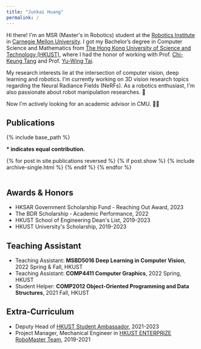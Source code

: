 ```yaml
---
title: "Junkai Huang"
permalink: /
---
```


Hi there! I'm an MSR (Master's in Robotics) student at the [Robotics Institute](https://www.ri.cmu.edu) in [Carnegie Mellon University](https://www.cmu.edu). I got my Bachelor’s degree in Computer Science and Mathematics from [The Hong Kong University of Science and Technology (HKUST)](https://hkust.edu.hk), where I had the honor of working with Prof. [Chi-Keung Tang](https://cse.hkust.edu.hk/~cktang/bio.html) and Prof. [Yu-Wing Tai](https://yuwingtai.github.io). 

My research interests lie at the intersection of computer vision, deep learning and robotics. I'm currently working on 3D vision research topics regarding the Neural Radiance Fields (NeRFs). As a robotics enthusiast, I'm also passionate about robot manipulation researches. :blue_heart:

Now I'm actively looking for an academic advisor in CMU. :wave::blush:

## Publications
{% include base_path %}

**\* indicates equal contribution.**

<table style="width:100%;border:0px;border-spacing:0px;border-collapse:separate;margin-right:auto;margin-left:auto;">
<tbody>
  {% for post in site.publications reversed %}
    {% if post.show %}
      {% include archive-single.html %}
    {% endif %}
  {% endfor %}
</tbody>
</table>

## Awards & Honors
* HKSAR Government Scholarship Fund - Reaching Out Award, 2023
* The BDR Scholarship ‐ Academic Performance, 2022
* HKUST School of Engineering Dean's List, 2019-2023
* HKUST University's Scholarship, 2019-2023

## Teaching Assistant
* Teaching Assistant: **MSBD5016 Deep Learning in Computer Vision**, 2022 Spring & Fall, HKUST
* Teaching Assistant: **COMP4411 Computer Graphics**, 2022 Spring, HKUST
* Student Helper: **COMP2012 Object-Oriented Programming and Data Structures**, 2021 Fall, HKUST

## Extra-Curriculum
* Deputy Head of [HKUST Student Ambassador](https://join.hkust.edu.hk/saprogram), 2021-2023
* Project Manager, Mechanical Engineer in [HKUST ENTERPRIZE RoboMaster Team](https://www.instagram.com/hkust_enterprize_robomaster/), 2019-2021
  
